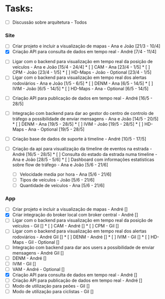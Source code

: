 # Tasks:

* [ ]  Discussão sobre arquitetura - Todos

### Site
- [ ]  Criar projeto e incluir a visualização de mapas - Ana e João \[21/3 - 10/4\]
- [x]  Criação API para consulta de dados em tempo real - André \[7/4 - 11/4\]
  * [ ]  Ligar com o backend para visualização em tempo real da posição de veículos - Ana e João \[15/4 - 24/4\]
    * [ ]  CAM - Ana \[23/4 - 1/5\]
    * [ ]  CPM - João \[23/4 - 1/5\]
    * [ ]  HD-Maps - João - Optional \[23/4 - 1/5\]
  * [ ]  Ligar com o backend para visualização em tempo real dos alertas rodoviários - Ana e João \[1/5 - 6/5\]
    * [ ]  DENM - Ana \[6/5 - 14/5\]
    * [ ]  IVIM - João \[6/5 - 14/5\]
    * [ ]  HD-Maps - Ana - Optional \[6/5 - 14/5\]
- [ ]  Criação API para publicação de dados em tempo real - André \[16/5 - 28/5\]
  * [ ]  Integração com backend para dar ao gestor do centro de controlo de tráfego a possibilidade de enviar mensagens - Ana e João \[14/5 - 20/5\]
    * [ ]  DENM - Ana \[19/5 - 28/5\]
    * [ ]  IVIM - João \[19/5 - 28/5\]
    * [ ]  HD-Maps - Ana - Optional \[19/5 - 28/5\]

* [ ]  Criação base de dados de suporte à timeline - André \[10/5 - 17/5\]
  * [ ]  Criação da api para visualização da timeline de eventos na estrada - André \[16/5 - 28/5\]
    * [ ]  Consulta do estado da estrada numa timeline - Ana e João \[28/5 - 5/6\]
    * [ ]  Dashboard com informações estatísticas sobre flow de tráfego - Ana e João \[5/6 - 21/6\]
      * [ ]  Velocidade media por hora - Ana \[5/6 - 21/6\]
      * [ ]  Tipos de veículos - João \[5/6 - 21/6\]
      * [ ]  Quantidade de veículos - Ana \[5/6 - 21/6\]

### App
* [ ]  Criar projeto e incluir a visualização de mapas - André \[\]
* [x]  Criar integração do broker local com broker central - André \[\]
  * [ ]  Ligar com o backend para visualização em tempo real da posição de veículos - Gil \[\]
    * [ ]  CAM - André \[\]
    * [ ]  CPM - Gil \[\]
  * [ ]  Ligar com o backend para visualização em tempo real dos alertas rodoviários - André Gil \[\]
    * [ ]  DENM - André \[\]
    * [ ]  IVIM - Gil \[\]
    * [ ]  HD-Maps - Gil - Optional \[\]
* [ ]  Integração com backend para dar aos users a possibilidade de enviar mensagens - André Gil \[\]
  * [ ]  DENM - André \[\]
  * [ ]  IVIM - Gil \[\]
  * [ ]  VAM - André - Optional \[\]
* [x]  Criação API para consulta de dados em tempo real - André \[\]
* [ ]  Criação API para publicação de dados em tempo real - André \[\]
  * [ ]  Modo de utilização para peões - Gil \[\]
  * [ ]  Modo de utilização para ciclistas - Gil \[\]
